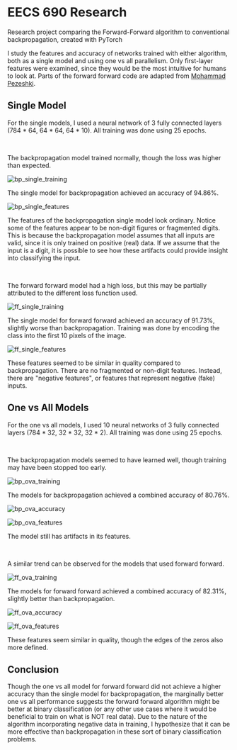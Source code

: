 # EECS 690 Research
Research project comparing the Forward-Forward algorithm to conventional backpropagation, created with PyTorch

I study the features and accuracy of networks trained with either algorithm, both as a single model and using one vs all parallelism.
Only first-layer features were examined, since they would be the most intuitive for humans to look at.
Parts of the forward forward code are adapted from [Mohammad Pezeshki](https://github.com/mohammadpz/pytorch_forward_forward).

## Single Model

For the single models, I used a neural network of 3 fully connected layers (784 * 64, 64 * 64, 64 * 10).
All training was done using 25 epochs.

<br>

The backpropagation model trained normally, though the loss was higher than expected.

![bp_single_training](./plots/bp_single_training.PNG)

The single model for backpropagation achieved an accuracy of 94.86%.

![bp_single_features](./plots/bp_single_features.PNG)

The features of the backpropagation single model look ordinary.
Notice some of the features appear to be non-digit figures or fragmented digits.
This is because the backpropagation model assumes that all inputs are valid, since it is only trained on positive (real) data.
If we assume that the input is a digit, it is possible to see how these artifacts could provide insight into classifying the input.

<br>

The forward forward model had a high loss, but this may be partially attributed to the different loss function used.

![ff_single_training](./plots/ff_single_training.PNG)

The single model for forward forward achieved an accuracy of 91.73%, slightly worse than backpropagation.
Training was done by encoding the class into the first 10 pixels of the image.

![ff_single_features](./plots/ff_single_features.PNG)

These features seemed to be similar in quality compared to backpropagation.
There are no fragmented or non-digit features. Instead, there are "negative features", or features that represent negative (fake) inputs.

## One vs All Models

For the one vs all models, I used 10 neural networks of 3 fully connected layers (784 * 32, 32 * 32, 32 * 2).
All training was done using 25 epochs.

<br>

The backpropagation models seemed to have learned well, though training may have been stopped too early.

![bp_ova_training](./plots/bp_ova_training.PNG)

The models for backpropagation achieved a combined accuracy of 80.76%.

![bp_ova_accuracy](./plots/bp_ova_accuracy.PNG)

![bp_ova_features](./plots/bp_ova_0_features.PNG)

The model still has artifacts in its features.

<br>

A similar trend can be observed for the models that used forward forward.

![ff_ova_training](./plots/ff_ova_training.PNG)

The models for forward forward achieved a combined accuracy of 82.31%, slightly better than backpropagation.

![ff_ova_accuracy](./plots/ff_ova_accuracy.PNG)

![ff_ova_features](./plots/ff_ova_0_features.PNG)

These features seem similar in quality, though the edges of the zeros also more defined.

## Conclusion
Though the one vs all model for forward forward did not achieve a higher accuracy than the single model for backpropagation, the marginally better one vs all performance suggests the forward forward algorithm might be better at binary classification (or any other use cases where it would be beneficial to train on what is NOT real data).
Due to the nature of the algorithm incorporating negative data in training, I hypothesize that it can be more effective than backpropagation in these sort of binary classification problems.
